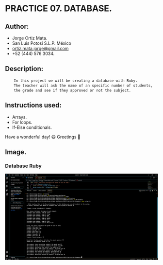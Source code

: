 #   PRACTICE 07. DATABASE.  

## Author:
- Jorge Ortiz Mata.
- San Luis Potosí S.L.P. México
- ortiz.mata.jorge@gmail.com
- +52 (444) 576 3034.

## Description: 
        In this project we will be creating a database with Ruby.
        The teacher will ask the name of an specific number of students,
        the grade and see if they approved or not the subject. 

## Instructions used:
- Arrays.
- For loops.
- If-Else conditionals.
    
Have a wonderful day! :smiley:
Greetings :love_you_gesture:
        
## Image. 
### **Database Ruby** 
![](images/image.PNG)
